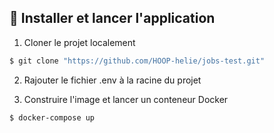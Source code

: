 ## 🚀 Installer et lancer l'application

1. Cloner le projet localement
```bash
$ git clone "https://github.com/HOOP-helie/jobs-test.git"
```

2. Rajouter le fichier .env à la racine du projet

3. Construire l'image et lancer un conteneur Docker
```bash
$ docker-compose up 
```